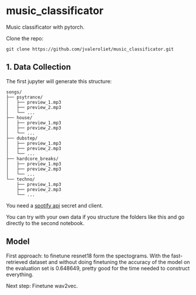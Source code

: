 # music_classificator
Music classificator with pytorch.

Clone the repo:

```
git clone https://github.com/jvaleroliet/music_classificator.git
```

## 1. Data Collection


The first jupyter will generate this structure:


``` 
songs/
├── psytrance/
│   ├── preview_1.mp3
│   ├── preview_2.mp3
│   └── ...
├── house/
│   ├── preview_1.mp3
│   ├── preview_2.mp3
│   └── ...
├── dubstep/
│   ├── preview_1.mp3
│   ├── preview_2.mp3
│   └── ...
├── hardcore_breaks/
│   ├── preview_1.mp3
│   ├── preview_2.mp3
│   └── ...
└── techno/
    ├── preview_1.mp3
    ├── preview_2.mp3
    └── ...
```

You need a [spotify api](https://developer.spotify.com/documentation/web-api) secret and client. 

You can try with your own data if you structure the folders like this and go directly to the second notebook.

## Model

First approach: to finetune resnet18 form the spectograms. With the fast-retrieved dataset and without doing finetuning the accuracy of the model on the evaluation set is 0.648649, pretty good for the time needed to construct everything.

Next step: Finetune wav2vec.
